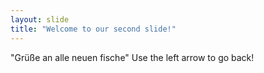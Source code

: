 ```yaml
---
layout: slide
title: "Welcome to our second slide!"
---
```

"Grüße an alle neuen fische"
Use the left arrow to go back!
